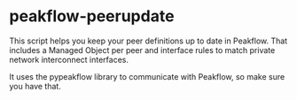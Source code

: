 peakflow-peerupdate
===================
This script helps you keep your peer definitions up to date in Peakflow. That
includes a Managed Object per peer and interface rules to match private network
interconnect interfaces.

It uses the pypeakflow library to communicate with Peakflow, so make sure you
have that.

